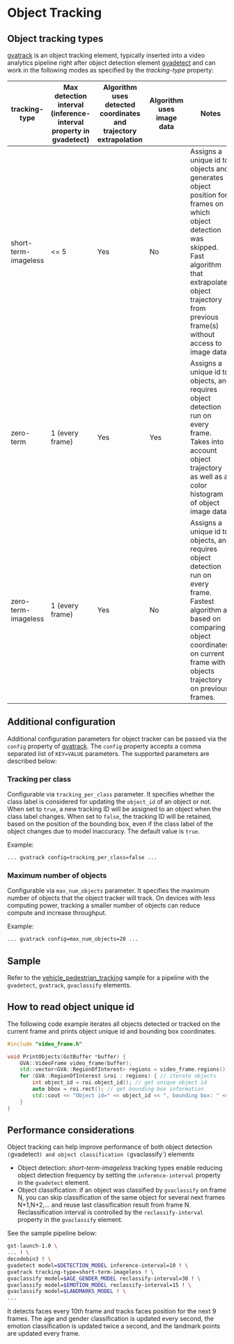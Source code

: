 # Object Tracking

## Object tracking types

[gvatrack](../elements/gvatrack.md) is an object tracking element, typically inserted into a
video analytics pipeline right after object
detection element [gvadetect](../elements/gvadetect.md)
and can work in the following modes as specified by the *tracking-type* property:

| tracking-type        | Max detection interval (inference-interval property in gvadetect) | Algorithm uses detected coordinates and trajectory extrapolation | Algorithm uses image data | Notes                                                                                                                                                                                                                     |
|----------------------|-------------------------------------------------------------------|------------------------------------------------------------------|---------------------------|---------------------------------------------------------------------------------------------------------------------------------------------------------------------------------------------------------------------------|
| short-term-imageless | &lt;= 5                                                           | Yes                                                              | No                        | Assigns a unique id to objects and generates object position for frames on which object detection was skipped.<br>Fast algorithm that extrapolates object trajectory from previous frame(s) without access to image data. |
| zero-term            | 1 (every frame)                                                   | Yes                                                              | Yes                       | Assigns a unique id to objects, and requires object detection run on every frame.<br>Takes into account object trajectory as well as a color histogram of object image data.                                              |
| zero-term-imageless  | 1 (every frame)                                                   | Yes                                                              | No                        | Assigns a unique id to objects, and requires object detection run on every frame.<br>Fastest algorithm as based on comparing object coordinates on current frame with objects trajectory on previous frames.              |

## Additional configuration

Additional configuration parameters for object tracker can be passed via the
`config` property of [gvatrack](../elements/gvatrack.md).
The `config` property accepts a comma separated list of
`KEY=VALUE` parameters. The supported parameters are described below:

### Tracking per class

Configurable via `tracking_per_class` parameter. It specifies whether
the class label is considered for updating the `object_id` of an object
or not. When set to `true`, a new tracking ID will be assigned to an
object when the class label changes. When set to `false`, the tracking
ID will be retained, based on the position of the bounding box, even if
the class label of the object changes due to model inaccuracy. The
default value is `true`.

Example:

```bash
... gvatrack config=tracking_per_class=false ...
```

### Maximum number of objects

Configurable via `max_num_objects` parameter. It specifies the maximum
number of objects that the object tracker will track. On devices with
less computing power, tracking a smaller number of objects can reduce
compute and increase throughput.

Example:

```bash
... gvatrack config=max_num_objects=20 ...
```

## Sample

Refer to the
[vehicle_pedestrian_tracking](https://github.com/open-edge-platform/edge-ai-libraries/tree/main/libraries/dl-streamer/samples/gstreamer/gst_launch/vehicle_pedestrian_tracking) sample
for a pipeline with the `gvadetect`, `gvatrack`, `gvaclassify` elements.

## How to read object unique id

The following code example iterates all objects detected or tracked on
the current frame and prints object unique id and bounding box
coordinates.

```cpp
#include "video_frame.h"

void PrintObjects(GstBuffer *buffer) {
    GVA::VideoFrame video_frame(buffer);
    std::vector<GVA::RegionOfInterest> regions = video_frame.regions();
    for (GVA::RegionOfInterest &roi : regions) { // iterate objects
        int object_id = roi.object_id(); // get unique object id
        auto bbox = roi.rect(); // get bounding box information
        std::cout << "Object id=" << object_id << ", bounding box: " << bbox.x << "," << bbox.y << "," << bbox.w << "," << bbox.h << "," << std::endl;
    }
}
```

## Performance considerations

Object tracking can help improve performance of both object detection
`(`gvadetect`) and object classification (`gvaclassify`) elements

- Object detection: *short-term-imageless* tracking types enable
  reducing object detection frequency by setting the
  `inference-interval` property in the `gvadetect` element.
- Object classification: if an object was classified by `gvaclassify`
  on frame N, you can skip classification of the same object for
  several next frames N+1,N+2,... and reuse last classification result
  from frame N. Reclassification interval is controlled by the
  `reclassify-interval` property in the `gvaclassify` element.

See the sample pipeline below:

```bash
gst-launch-1.0 \
... ! \
decodebin3 ! \
gvadetect model=$DETECTION_MODEL inference-interval=10 ! \
gvatrack tracking-type=short-term-imageless ! \
gvaclassify model=$AGE_GENDER_MODEL reclassify-interval=30 ! \
gvaclassify model=$EMOTION_MODEL reclassify-interval=15 ! \
gvaclassify model=$LANDMARKS_MODEL ! \
...
```

It detects faces every 10th frame and tracks faces position for the next 9 frames.
The age and gender classification is updated every second, the emotion
classification is updated twice a second, and the landmark points are updated every
frame.
